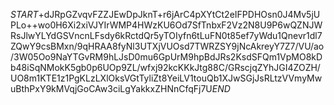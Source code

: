 $START$+dJRpGZvqvFZZJEwDpJknT+r6jArC4pXYtCt2eIFPDHOsn0J4Mv5jUPLo++wo0H6Xi2xiVJYIrWMP4HWzKU6Od7SfTnbxF2Vz2N8U9P6wQZNJWRsJlwYLYdGSVncnLFsdy6kRctdQr5yTOIyfn6tLuFN0t85ef7yWdu1Qnevr1dl7ZQwY9csBMxn/9qHRAA8fyNl3UTXjVUOsd7TWRZSY9jNcAkreyY7Z7/VU/ao/3W05Oo9NaYTGvRM9hLJsD0mu6GpUrM9hpBdJRs2KsdSFQm1VpMO8kDb48iSqNMokK5gb0p6UOp9ZL/wfxj92kcKKkJtg88C/GRscjqZYhJGI4ZOZH/UO8m1KTE1z1PgKLzLXlOksVGtTyliZt8YeiLV1touQb1XJwSGjJsRLtzVVmyMwuBthPxY9kMVqjGoCAw3ciLgYakkxZHNnCfqFj7U$END$